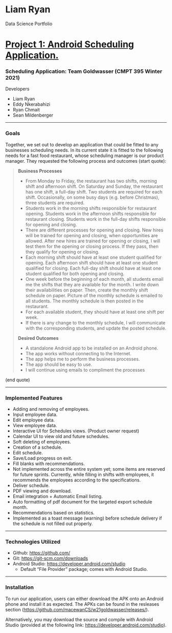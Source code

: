 # Liam Ryan 
Data Science Portfolio 

# [Project 1: Android Scheduling Application.](https://github.com/LiamWRyan/w21goldwasser) 

### Scheduling Application: Team Goldwasser (CMPT 395 Winter 2021)

Developers

- Liam Ryan
- Eddy Nkerabahizi
- Ryan Chmait
- Sean Mildenberger

                
----

### Goals

Together, we set out to develop an application that could be fitted to any businesses scheduling needs. In its current state it is fitted to the following needs for a fast food restaurant, whose scheduling manager is our product manager. They requested the following process and outcomes (start quote):

> __Business Processes__
> - From Monday to Friday, the restaurant has two shifts, morning shift and afternoon shift. On Saturday and Sunday, the restaurant has one shift, a full-day shift. Two students are required for each shift. Occasionally, on some busy days (e.g. before Christmas), three students are required.
> - Students work in the morning shifts responsible for restaurant opening. Students work in the afternoon shifts responsible for restaurant closing. Students work in the full-day shifts responsible for opening and closing.
> - There are different processes for opening and closing. New hires will be trained for opening and closing, when opportunities are allowed. After new hires are trained for opening or closing, I will test them for the opening or closing process. If they pass, then they qualify for opening or closing.
> - Each morning shift should have at least one student qualified for opening. Each afternoon shift should have at least one student qualified for closing. Each full-day shift should have at least one student qualified for both opening and closing.
> - One week before the beginning of each month, all students email me the shifts that they are available for the month. I write down their availabilities on paper. Then, create the monthly shift schedule on paper. Picture of the monthly schedule is emailed to all students. The monthly schedule is then posted in the restaurant.
> - For each available student, they should have at least one shift per week.
> - If there is any change to the monthly schedule, I will communicate with the corresponding students, and update the posted schedule.
> 
> __Desired Outcomes__
> - A standalone Android app to be installed on an Android phone.
> - The app works without connecting to the Internet.
> - The app helps me to perform the business processes.
> - The app should be easy to use.
> - I will continue using emails to compliment the processes

(end quote)
                
----

### Implemented Features
- Adding and removing of employees.
- Input employee data.
- Edit employee data.
- View employee data.
- Interactive UI for Schedules views. (Product owner request)
- Calendar UI to view old and future schedules.
- Soft deleting of employees.
- Creation of a schedule.
- Edit schedule.
- Save/Load progress on exit.
- Fill blanks with recommendations.
- Not implemented across the entire system yet; some items are reserved for future sprints. Currently, while filling in shifts with employees, it recommends the employees according to the specifications.
- Deliver schedule.
- PDF viewing and download. 
- Email integration + Automatic Email listing.
- Auto formatting of pdf document for the targeted export schedule month.
- Recommendations based on statistics.
- Implemented as a toast message (warning) before schedule delivery if the schedule is not filled out properly.

                
----

### Technologies Utilized
- Github: <https://github.com/>
- Git: <https://git-scm.com/downloads>
- Android Studio: <https://developer.android.com/studio>
	- Default “File Provider” package; comes with Android Studio.

                
----

### Installation
To run our application, users can either download the APK onto an Android phone and install it as expected. The APKs can be found in the resleases section (<https://github.com/macewanCS/w21goldwasser/releases/>).

Alternatively, you may download the source and compile with Android Studio (provided at the following link: <https://developer.android.com/studio>).
